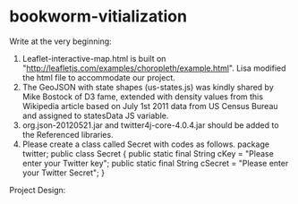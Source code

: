 # bookworm-vitialization
Write at the very beginning:
1. Leaflet-interactive-map.html is built on "http://leafletjs.com/examples/choropleth/example.html". Lisa modified the html file to accommodate our project.
2. The GeoJSON with state shapes (us-states.js) was kindly shared by Mike Bostock of D3 fame, extended with density values from this Wikipedia article based on July 1st 2011 data from US Census Bureau and assigned to statesData JS variable.
3. org.json-20120521.jar and twitter4j-core-4.0.4.jar should be added to the Referenced libraries.
4. Please create a class called Secret with codes as follows.
package twitter;
public class Secret {
	public static final String cKey = "Please enter your Twitter key";
	public static final String cSecret = "Please enter your Twitter Secret";
}

Project Design:
